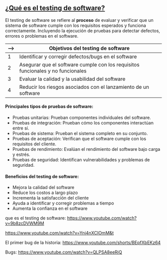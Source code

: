 ## [**¿Qué es el testing de software?**](https://www.youtube.com/watch?v=H_mCN6qgHVs)

El testing de software se refiere al **proceso** de evaluar y verificar que un sistema de software cumple con los requisitos esperados y funciona correctamente. Incluyendo la ejecución de pruebas para detectar defectos, errores o problemas en el software.

| --> | **Objetivos del testing de software** |
| ---- | ---- |
| 1 | Identificar y corregir defectos/bugs en el software |
| 2 | Asegurar que el software cumple con los requisitos funcionales y no funcionales |
| 3 | Evaluar la calidad y la usabilidad del software |
| 4 | Reducir los riesgos asociados con el lanzamiento de un software |

#### **Principales tipos de pruebas de software:**
- Pruebas unitarias: Prueban componentes individuales del software.
- Pruebas de integración: Prueban cómo los componentes interactúan entre sí.
- Pruebas de sistema: Prueban el sistema completo en su conjunto.
- Pruebas de aceptación: Verifican que el software cumple con los requisitos del cliente.
- Pruebas de rendimiento: Evalúan el rendimiento del software bajo carga y estrés.
- Pruebas de seguridad: Identifican vulnerabilidades y problemas de seguridad.

#### **Beneficios del testing de software:**
- Mejora la calidad del software
- Reduce los costos a largo plazo
- Incrementa la satisfacción del cliente
- Ayuda a identificar y corregir problemas a tiempo
- Aumenta la confianza en el software


que es el testing de software: 
  https://www.youtube.com/watch?v=9b8zcDVWM9M

  https://www.youtube.com/watch?v=Ynj4nXCIOmM&t

El primer bug de la historia: https://www.youtube.com/shorts/BEpfXbEKz64

Bugs: https://www.youtube.com/watch?v=QLPSA8eeRiQ
